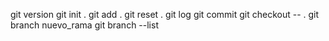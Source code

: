git version
git init .
git add .
git reset . 
git log 
git commit 
git checkout -- .
git branch nuevo_rama
git branch --list
